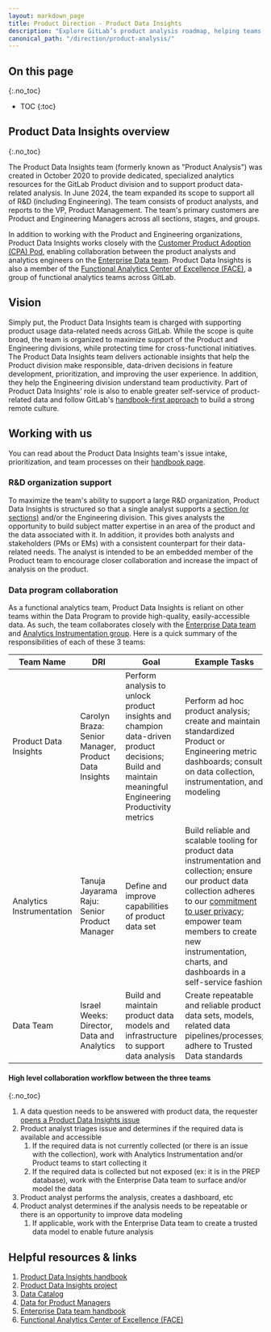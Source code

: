 ```yaml
---
layout: markdown_page
title: Product Direction - Product Data Insights
description: "Explore GitLab’s product analysis roadmap, helping teams understand usage trends and product performance for continuous improvement."
canonical_path: "/direction/product-analysis/"
---
```


## On this page
{:.no_toc}

- TOC
{:toc}

## Product Data Insights overview
{:.no_toc}

The Product Data Insights team (formerly known as "Product Analysis") was created in October
2020 to provide dedicated, specialized analytics resources for the GitLab Product division
and to support product data-related analysis. In June 2024, the team expanded its scope to
support all of R&D (including Engineering). The team consists of product analysts, and reports
to the VP, Product Management. The team's primary customers are Product and Engineering Managers
across all sections, stages, and groups.

In addition to working with the Product and Engineering organizations, Product Data Insights
works closely with the [Customer Product Adoption (CPA) Pod](https://handbook.gitlab.com/handbook/enterprise-data/organization/#data-pod-assignments),
enabling collaboration between the product analysts and analytics engineers on the
[Enterprise Data team](https://handbook.gitlab.com/handbook/enterprise-data/). Product Data Insights is also a member
of the [Functional Analytics Center of Excellence (FACE)](https://handbook.gitlab.com/handbook/business-technology/data-team/functional-analytics-center-of-excellence/),
a group of functional analytics teams across GitLab.

## Vision

Simply put, the Product Data Insights team is charged with supporting product usage data-related
needs across GitLab. While the scope is quite broad, the team is organized to maximize support
of the Product and Engineering divisions, while protecting time for cross-functional initiatives.
The Product Data Insights team delivers actionable insights that help the Product division make
responsible, data-driven decisions in feature development, prioritization, and improving the
user experience. In addition, they help the Engineering division understand team productivity.
Part of Product Data Insights' role is also to enable greater self-service of product-related data and
follow GitLab's [handbook-first approach](/company/culture/all-remote/handbook-first-documentation/)
to build a strong remote culture.

## Working with us

You can read about the Product Data Insights team's issue intake, prioritization, and team
processes on their [handbook page](https://handbook.gitlab.com/handbook/product/groups/product-analysis/).

### R&D organization support

To maximize the team's ability to support a large R&D organization, Product Data Insights
is structured so that a single analyst supports a [section (or sections)](https://handbook.gitlab.com/handbook/product/categories/#devops-stages)
and/or the Engineering division. This gives analysts the opportunity to build subject matter
expertise in an area of the product and the data associated with it. In addition, it provides
both analysts and stakeholders (PMs or EMs) with a consistent counterpart for their data-related
needs. The analyst is intended to be an embedded member of the Product team to encourage closer
collaboration and increase the impact of analysis on the product.

### Data program collaboration

As a functional analytics team, Product Data Insights is reliant on other teams within the Data
Program to provide high-quality, easily-accessible data. As such, the team collaborates
closely with the [Enterprise Data team](https://handbook.gitlab.com/handbook/enterprise-data/) and
[Analytics Instrumentation group](https://handbook.gitlab.com/handbook/product/analytics-instrumentation-guide/).
Here is a quick summary of the responsibilities of each of these 3 teams:

| Team Name | DRI | Goal | Example Tasks |
| --- | --- | --- | --- |
| Product Data Insights | Carolyn Braza: Senior Manager, Product Data Insights | Perform analysis to unlock product insights and champion data-driven product decisions; Build and maintain meaningful Engineering Productivity metrics | Perform ad hoc product analysis; create and maintain standardized Product or Engineering metric dashboards; consult on data collection, instrumentation, and modeling |
| Analytics Instrumentation | Tanuja Jayarama Raju: Senior Product Manager | Define and improve capabilities of product data set | Build reliable and scalable tooling for product data instrumentation and collection; ensure our product data collection adheres to our [commitment to user privacy](https://handbook.gitlab.com/handbook/product/analytics-instrumentation-guide/service-usage-data-commitment/); empower team members to create new instrumentation, charts, and dashboards in a self-service fashion |
| Data Team | Israel Weeks: Director, Data and Analytics | Build and maintain product data models and infrastructure to support data analysis | Create repeatable and reliable product data sets, models, related data pipelines/processes; adhere to Trusted Data standards |

#### High level collaboration workflow between the three teams
{:.no_toc}

1. A data question needs to be answered with product data, the requester [opens a Product Data Insights
issue](https://gitlab.com/gitlab-data/product-analytics/-/issues/new?issuable_template=Ad%20Hoc%20Request)
1. Product analyst triages issue and determines if the required data is available and accessible
   1. If the required data is not currently collected (or there is an issue with the collection),
   work with Analytics Instrumentation and/or Product teams to start collecting it
   1. If the required data is collected but not exposed (ex: it is in the PREP database), work
   with the Enterprise Data team to surface and/or model the data
1. Product analyst performs the analysis, creates a dashboard, etc
1. Product analyst determines if the analysis needs to be repeatable or there is an opportunity
to improve data modeling
   1. If applicable, work with the Enterprise Data team to create a trusted data model to enable
   future analysis

## Helpful resources & links

1. [Product Data Insights handbook](https://handbook.gitlab.com/handbook/product/groups/product-analysis/)
1. [Product Data Insights project](https://gitlab.com/gitlab-data/product-analytics)
1. [Data Catalog](https://internal.gitlab.com/handbook/enterprise-data/data-catalog/)
1. [Data for Product Managers](https://handbook.gitlab.com/handbook/enterprise-data/programs/data-for-product-managers/)
1. [Enterprise Data team handbook](https://handbook.gitlab.com/handbook/enterprise-data/)
1. [Functional Analytics Center of Excellence (FACE)](https://handbook.gitlab.com/handbook/enterprise-data/functional-analytics-center-of-excellence/)
